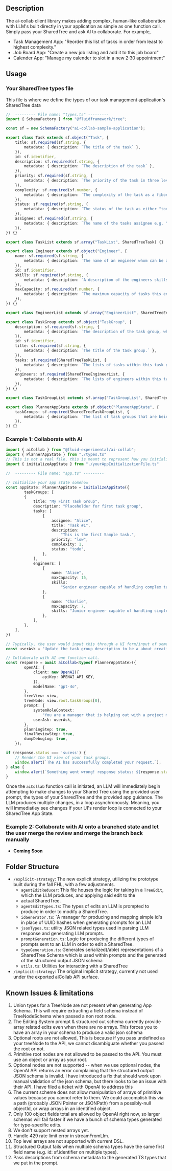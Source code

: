 ## Description
The ai-collab client library makes adding complex, human-like collaboration with LLM's built directly in your application as simple as one function call. Simply pass your SharedTree and ask AI to collaborate. For example,
- Task Management App: "Reorder this list of tasks in order from least to highest complexity."
- Job Board App: "Create a new job listing and add it to this job board"
- Calender App: "Manage my calender to slot in a new 2:30 appointment"

## Usage

### Your SharedTree types file
This file is where we define the types of our task management application's SharedTree data
```ts
//  --------- File name: "types.ts" ---------
import { SchemaFactory } from "@fluidframework/tree";

const sf = new SchemaFactory("ai-collab-sample-application");

export class Task extends sf.object("Task", {
	title: sf.required(sf.string, {
		metadata: { description: `The title of the task` },
	}),
	id: sf.identifier,
	description: sf.required(sf.string, {
		metadata: { description: `The description of the task` },
	}),
	priority: sf.required(sf.string, {
		metadata: { description: `The priority of the task in three levels, "low", "medium", "high"` },
	}),
	complexity: sf.required(sf.number, {
		metadata: { description: `The complexity of the task as a fibonacci number` },
	}),
	status: sf.required(sf.string, {
		metadata: { description: `The status of the task as either "todo", "in-progress", or "done"` },
	}),
	assignee: sf.required(sf.string, {
		metadata: { description: `The name of the tasks assignee e.g. "Bob" or "Alice"` },
	}),
}) {}

export class TaskList extends sf.array("TaskList", SharedTreeTask) {}

export class Engineer extends sf.object("Engineer", {
	name: sf.required(sf.string, {
		metadata: { description: `The name of an engineer whom can be assigned to a task` },
	}),
	id: sf.identifier,
	skills: sf.required(sf.string, {
		metadata: { description: `A description of the engineers skills which influence what types of tasks they should be assigned to.` },
	}),
	maxCapacity: sf.required(sf.number, {
		metadata: { description: `The maximum capacity of tasks this engineer can handle measured in in task complexity points.` },
	}),
}) {}

export class EngineerList extends sf.array("EngineerList", SharedTreeEngineer) {}

export class TaskGroup extends sf.object("TaskGroup", {
	description: sf.required(sf.string, {
		metadata: { description: `The description of the task group, which is a collection of tasks and engineers that can be assigned to said tasks.` },
	}),
	id: sf.identifier,
	title: sf.required(sf.string, {
		metadata: { description: `The title of the task group.` },
	}),
	tasks: sf.required(SharedTreeTaskList, {
		metadata: { description: `The lists of tasks within this task group.` },
	}),
	engineers: sf.required(SharedTreeEngineerList, {
		metadata: { description: `The lists of engineers within this task group which can be assigned to tasks.` },
	}),
}) {}

export class TaskGroupList extends sf.array("TaskGroupList", SharedTreeTaskGroup) {}

export class PlannerAppState extends sf.object("PlannerAppState", {
	taskGroups: sf.required(SharedTreeTaskGroupList, {
		metadata: { description: `The list of task groups that are being managed by this task management application.` },
	}),
}) {}
```

### Example 1: Collaborate with AI
```ts
import { aiCollab } from "@fluid-experimental/ai-collab";
import { PlannerAppState } from "./types.ts"
// This is not a real file, this is meant to represent how you initialize your app data.
import { initializeAppState } from "./yourAppInitializationFile.ts"

//  --------- File name: "app.ts" ---------

// Initialize your app state somehow
const appState: PlannerAppState = initializeAppState({
		taskGroups: [
		{
			title: "My First Task Group",
			description: "Placeholder for first task group",
			tasks: [
				{
					assignee: "Alice",
					title: "Task #1",
					description:
						"This is the first Sample task.",
					priority: "low",
					complexity: 1,
					status: "todo",
				},
			],
			engineers: [
				{
					name: "Alice",
					maxCapacity: 15,
					skills:
						"Senior engineer capable of handling complex tasks. Versed in most languages",
				},
				{
					name: "Charlie",
					maxCapacity: 7,
					skills: "Junior engineer capable of handling simple tasks. Versed in Node.JS",
				},
			],
		},
	],
})

// Typically, the user would input this through a UI form/input of some sort.
const userAsk = "Update the task group description to be a about creating a new Todo list application. Create a set of tasks to accomplish this and assign them to the available engineers. Keep in mind the max capacity of each engineer as you assign tasks."

// Collaborate with AI one function call.
const response = await aiCollab<typeof PlannerAppState>({
		openAI: {
			client: new OpenAI({
				apiKey: OPENAI_API_KEY,
			}),
			modelName: "gpt-4o",
		},
		treeView: view,
		treeNode: view.root.taskGroups[0],
		prompt: {
			systemRoleContext:
				"You are a manager that is helping out with a project management tool. You have been asked to edit a group of tasks.",
			userAsk: userAsk,
		},
		planningStep: true,
		finalReviewStep: true,
		dumpDebugLog: true,
	});

if (response.status === 'sucess') {
	// Render the UI view of your task groups.
	window.alert(`The AI has successfully completed your request.`);
} else {
	window.alert(`Something went wrong! response status: ${response.status}, error message: ${response.errorMessage}`);
}


```

Once the `aiCollab` function call is initiated, an LLM will immediately begin attempting to make changes to your Shared Tree using the provided user prompt, the types of your SharedTree and the provided app guidance. The LLM produces multiple changes, in a loop asynchronously. Meaning, you will immediatley see changes if your UI's render loop is connected to your SharedTree App State.

### Example 2: Collaborate with AI onto a branched state and let the user merge the review and merge the branch back manually
- **Coming Soon**


## Folder Structure

- `/explicit-strategy`: The new explicit strategy, utilizing the prototype built during the fall FHL, with a few adjustments.
     - `agentEditReducer`: This file houses the logic for taking in a `TreeEdit`, which the LLM produces, and applying said edit to the
     -  actual SharedTree.
     - `agentEditTypes.ts`: The types of edits an LLM is prompted to produce in order to modify a SharedTree.
     - `idGenerator.ts`: `A manager for producing and mapping simple id's in place of UUID hashes when generating prompts for an LLM
     - `jsonTypes.ts`: utility JSON related types used in parsing LLM response and generating LLM prompts.
     - `promptGeneration.ts`: Logic for producing the different types of prompts sent to an LLM in order to edit a SharedTree.
     - `typeGeneration.ts`: Generates serialized(/able) representations of a SharedTree Schema which is used within prompts and the generated of the structured output JSON schema
     - `utils.ts`: Utilities for interacting with a SharedTree
- `/implicit-strategy`: The original implicit strategy, currently not used under the exported aiCollab API surface.

## Known Issues & limitations
1. Union types for a TreeNode are not present when generating App Schema. This will require extracting a field schema instead of TreeNodeSchema when passed a non root node.
1. The Editing System prompt & structured out schema currently provide array related edits even when there are no arrays. This forces you to have an array in your schema to produce a valid json schema
1. Optional roots are not allowed, This is because if you pass undefined as your treeNode to the API, we cannot disambiguate whether you passed the root or not.
1. Primitive root nodes are not allowed to be passed to the API. You must use an object or array as your root.
1. Optional nodes are not supported -- when we use optional nodes, the OpenAI API returns an error complaining that the structured output JSON schema is invalid. I have introduced a fix that should work upon manual validation of the json schema, but there looks to be an issue with their API. I have filed a ticket with OpenAI to address this
1. The current scheme does not allow manipulation of arrays of primitive values because you cannot refer to them. We could accomplish this via a path (probably JSON Pointer or JSONPath) from a possibly-null objectId, or wrap arrays in an identified object.
1. Only 100 object fields total are allowed by OpenAI right now, so larger schemas will fail faster if we have a bunch of schema types generated for type-specific edits.
1. We don't support nested arrays yet.
1. Handle 429 rate limit error in streamFromLlm.
1. Top level arrays are not supported with current DSL.
1. Structured Output fails when multiple schema types have the same first field name (e.g. id: sf.identifier on multiple types).
1. Pass descriptions from schema metadata to the generated TS types that we put in the prompt.
